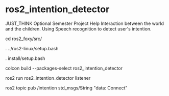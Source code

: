 # ros2_intention_detector
JUST_THINK Optional Semester Project
Help Interaction between the world and the children. Using Speech recognition to detect user's intention.

cd ros2_foxy/src/

. ../ros2-linux/setup.bash

. install/setup.bash

colcon build --packages-select ros2_intention_detector


ros2 run ros2_intention_detector listener


ros2 topic pub /intention std_msgs/String "data: Connect"
